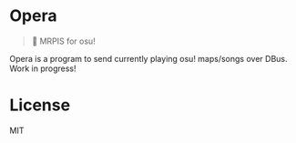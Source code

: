 # Opera
> 💃 MRPIS for osu!

Opera is a program to send currently playing osu! maps/songs over DBus.  
Work in progress!

# License
MIT

